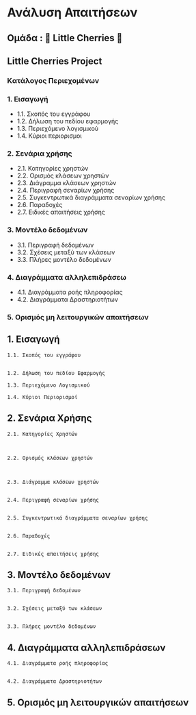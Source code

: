 # **Ανάλυση** **Απαιτήσεων**  

## Ομάδα : :cherries: **Little** **Cherries**  :cherries:
## **Little** **Cherries** **Project** 


### **Kατάλογος Περιεχομένων**

### 1. Εισαγωγή   
+ 1.1. Σκοπός του εγγράφου
+ 1.2. Δήλωση του πεδίου εφαρμογής
+ 1.3. Περιεχόμενο λογισμικού   
+ 1.4. Κύριοι περιορισμοι 
 
### 2.  Σενάρια χρήσης
+ 2.1. Κατηγορίες χρηστών    
+ 2.2. Ορισμός κλάσεων χρηστών    
+ 2.3. Διάγραμμα κλάσεων χρηστών    
+ 2.4. Περιγραφή σεναρίων χρήσης    
+ 2.5. Συγκεντρωτικά διαγράμματα σεναρίων χρήσης   
+ 2.6. Παραδοχές   
+ 2.7. Ειδικές απαιτήσεις χρήσης

### 3. Μοντέλο δεδομένων 
+ 3.1. Περιγραφή δεδομένων   
+ 3.2. Σχέσεις μεταξύ των κλάσεων     
+ 3.3. Πλήρες μοντέλο δεδομένων 

### 4. Διαγράμματα αλληλεπιδράσεω
+ 4.1. Διαγράμματα ροής πληροφορίας    
+ 4.2. Διαγράμματα Δραστηριοτήτων 

### 5. Ορισμός μη λειτουργικών απαιτήσεων 




##  1. Eισαγωγή 

    1.1. Σκοπός του εγγράφου 
    
    
    1.2. Δήλωση του πεδίου Εφαρμογής 
    
    1.3. Περιεχόμενο Λογισμικού 
    
    1.4. Κύριοι Περιορισμοί 
    

## 2. Σενάρια Χρήσης

    2.1. Κατηγορίες Χρηστών 
  
 
  
    2.2. Ορισμός κλάσεων χρηστών
 


    2.3. Διάγραμμα κλάσεων χρηστών
  

    2.4. Περιγραφή σεναρίων χρήσης
  

    2.5. Συγκεντρωτικά διαγράμματα σεναρίων χρήσης   
    

    2.6. Παραδοχές   


    2.7. Ειδικές απαιτήσεις χρήσης

## 3. Μοντέλο δεδομένων

    3.1. Περιγραφή δεδομένων   


    3.2. Σχέσεις μεταξύ των κλάσεων     


    3.3. Πλήρες μοντέλο δεδομένων 


## 4. Διαγράμματα αλληλεπιδράσεων    
 
    4.1. Διαγράμματα ροής πληροφορίας    
    
    
    4.2. Διαγράμματα Δραστηριοτήτων 


##  5. Ορισμός μη λειτουργικών απαιτήσεων 




















